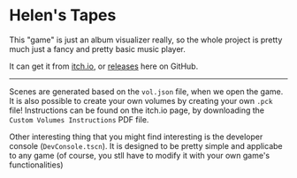 # Helen's Tapes

This "game" is just an album visualizer really, so the whole project is pretty much just a fancy and pretty basic music player.

It can get it from [itch.io](tunalad.itch.io/helens-tapes), or [releases](https://github.com/tunalad/ht/releases) here on GitHub.

---

Scenes are generated based on the `vol.json` file, when we open the game. It is also possible to create your own volumes by creating your own `.pck` file! Instructions can be found on the itch.io page, by downloading the `Custom Volumes Instructions` PDF file.

Other interesting thing that you might find interesting is the developer console (`DevConsole.tscn`). It is designed to be pretty simple and applicabe to any game (of course, you stll have to modify it with your own game's functionalities)

